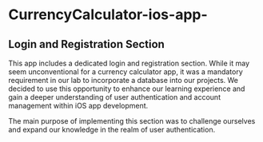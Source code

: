 # CurrencyCalculator-ios-app-

## Login and Registration Section

This app includes a dedicated login and registration section. While it may seem unconventional for a currency calculator app, it was a mandatory requirement in our lab to incorporate a database into our projects. We decided to use this opportunity to enhance our learning experience and gain a deeper understanding of user authentication and account management within iOS app development.

The main purpose of implementing this section was to challenge ourselves and expand our knowledge in the realm of user authentication.
